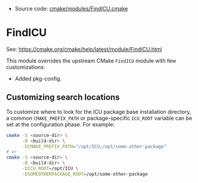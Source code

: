 <!-- This is auto-generated file. -->
* Source code: [cmake/modules/FindICU.cmake](https://github.com/petk/php-build-system/blob/master/cmake/cmake/modules/FindICU.cmake)

# FindICU

See: https://cmake.org/cmake/help/latest/module/FindICU.html

This module overrides the upstream CMake `FindICU` module with few
customizations:

* Added pkg-config.

## Customizing search locations

To customize where to look for the ICU package base
installation directory, a common `CMAKE_PREFIX_PATH` or
package-specific `ICU_ROOT` variable can be set at
the configuration phase. For example:

```sh
cmake -S <source-dir> \
      -B <build-dir> \
      -DCMAKE_PREFIX_PATH="/opt/ICU;/opt/some-other-package"
# or
cmake -S <source-dir> \
      -B <build-dir> \
      -DICU_ROOT=/opt/ICU \
      -DSOMEOTHERPACKAGE_ROOT=/opt/some-other-package
```
